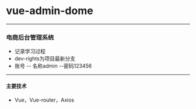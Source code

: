 # vue-admin-dome
---
### 电商后台管理系统

- 记录学习过程
- dev-rights为项目最新分支
- 账号
-- 名称admin --密码123456
---
#### 主要技术
- Vue，Vue-router，Axios
